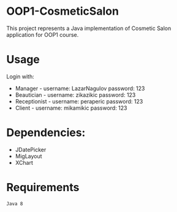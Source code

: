 # OOP1-CosmeticSalon
This project represents a Java implementation of Cosmetic Salon application for OOP1 course.

# Usage
Login with:
* Manager - username: LazarNagulov password: 123
* Beautician - username: zikazikic password: 123
* Receptionist - username: peraperic password: 123
* Client - username: mikamikic password: 123

# Dependencies:
* JDatePicker
* MigLayout
* XChart

# Requirements
`Java 8`